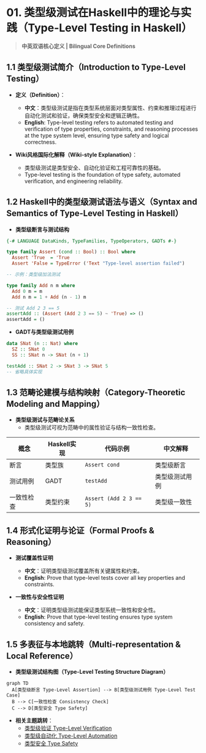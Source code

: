 # 01. 类型级测试在Haskell中的理论与实践（Type-Level Testing in Haskell）

> **中英双语核心定义 | Bilingual Core Definitions**

## 1.1 类型级测试简介（Introduction to Type-Level Testing）

- **定义（Definition）**：
  - **中文**：类型级测试是指在类型系统层面对类型属性、约束和推理过程进行自动化测试和验证，确保类型安全和逻辑正确性。
  - **English**: Type-level testing refers to automated testing and verification of type properties, constraints, and reasoning processes at the type system level, ensuring type safety and logical correctness.

- **Wiki风格国际化解释（Wiki-style Explanation）**：
  - 类型级测试是类型安全、自动化验证和工程可靠性的基础。
  - Type-level testing is the foundation of type safety, automated verification, and engineering reliability.

## 1.2 Haskell中的类型级测试语法与语义（Syntax and Semantics of Type-Level Testing in Haskell）

- **类型级断言与测试结构**

```haskell
{-# LANGUAGE DataKinds, TypeFamilies, TypeOperators, GADTs #-}

type family Assert (cond :: Bool) :: Bool where
  Assert 'True  = 'True
  Assert 'False = TypeError ('Text "Type-level assertion failed")

-- 示例：类型级加法测试

type family Add n m where
  Add 0 m = m
  Add n m = 1 + Add (n - 1) m

-- 测试 Add 2 3 == 5
assertAdd :: (Assert (Add 2 3 == 5) ~ 'True) => ()
assertAdd = ()
```

- **GADT与类型级测试用例**

```haskell
data SNat (n :: Nat) where
  SZ :: SNat 0
  SS :: SNat n -> SNat (n + 1)

testAdd :: SNat 2 -> SNat 3 -> SNat 5
-- 省略具体实现
```

## 1.3 范畴论建模与结构映射（Category-Theoretic Modeling and Mapping）

- **类型级测试与范畴论关系**
  - 类型级测试可视为范畴中的属性验证与结构一致性检查。

| 概念 | Haskell实现 | 代码示例 | 中文解释 |
|------|-------------|----------|----------|
| 断言 | 类型族 | `Assert cond` | 类型级断言 |
| 测试用例 | GADT | `testAdd` | 类型级测试用例 |
| 一致性检查 | 类型约束 | `Assert (Add 2 3 == 5)` | 类型级一致性 |

## 1.4 形式化证明与论证（Formal Proofs & Reasoning）

- **测试覆盖性证明**
  - **中文**：证明类型级测试覆盖所有关键属性和约束。
  - **English**: Prove that type-level tests cover all key properties and constraints.

- **一致性与安全性证明**
  - **中文**：证明类型级测试能保证类型系统一致性和安全性。
  - **English**: Prove that type-level testing ensures type system consistency and safety.

## 1.5 多表征与本地跳转（Multi-representation & Local Reference）

- **类型级测试结构图（Type-Level Testing Structure Diagram）**

```mermaid
graph TD
  A[类型级断言 Type-Level Assertion] --> B[类型级测试用例 Type-Level Test Case]
  B --> C[一致性检查 Consistency Check]
  C --> D[类型安全 Type Safety]
```

- **相关主题跳转**：
  - [类型级验证 Type-Level Verification](./01-Type-Level-Verification.md)
  - [类型级自动化 Type-Level Automation](./01-Type-Level-Automation.md)
  - [类型安全 Type Safety](./01-Type-Safety.md)
